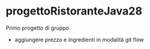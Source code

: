 # progettoRistoranteJava28
Primo progetto di gruppo
- aggiungere prezzo e ingredienti in modalità git flow





